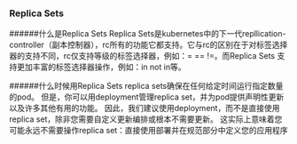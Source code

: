 ### Replica Sets

######什么是Replica Sets
Replica Sets是kubernetes中的下一代repllication-controller（副本控制器），rc所有的功能它都支持。它与rc的区别在于对标签选择器的支持不同，rc仅支持等级的标签选择器，例如：=  == !=。而Replica Sets 支持更加丰富的标签选择器操作，例如：in  not in等。

######什么时候用Replica Sets
replica sets确保在任何给定时间运行指定数量的pod。 但是，你可以用deployment管理replica set，并为pod提供声明性更新以及许多其他有用的功能。 因此，我们建议使用deployment，而不是直接使用replica set，除非您需要自定义更新编排或根本不需要更新。
这实际上意味着您可能永远不需要操作replica set：直接使用部署并在规范部分中定义您的应用程序
